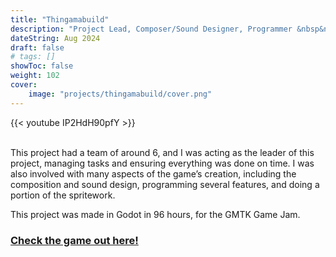 ```yaml
---
title: "Thingamabuild"
description: "Project Lead, Composer/Sound Designer, Programmer &nbsp&nbsp|&nbsp&nbsp A comical block-building puzzler where a little robot builds scale models out of junk."
dateString: Aug 2024
draft: false
# tags: []
showToc: false
weight: 102
cover:
    image: "projects/thingamabuild/cover.png"
--- 
```

{{< youtube IP2HdH90pfY >}}

<br>
This project had a team of around 6, and I was acting as the leader of this project, managing tasks and ensuring everything was done on time. I was also involved with many aspects of the game’s creation, including the composition and sound design, programming several features, and doing a portion of the spritework.

This project was made in Godot in 96 hours, for the GMTK Game Jam. 

### [Check the game out here!](https://snoodlegames.itch.io/thingamabuild)

